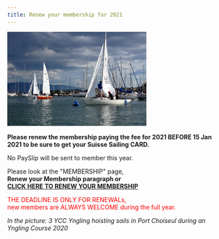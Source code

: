 ```yaml
---
title: Renew your membership for 2021
---
```


![Yngling Sailing](/assets/images/ynglingSailing.png#left)

**Please renew the membership paying the fee for 2021 BEFORE 15 Jan 2021 to be sure to get your Suisse Sailing CARD.**

No PaySlip will be sent to member this year.

Please look at the "MEMBERSHIP" page, \
**Renew your Membership paragraph or** \
**[CLICK HERE TO RENEW YOUR MEMBERSHIP](https://apex-legacy.cern.ch/pls/htmldb_ycc/f?p=200:15)**


<span style="color: red;">
    THE DEADLINE IS ONLY FOR RENEWALs,
    <br />
    new members are ALWAYS WELCOME during the full year.
</span>

*In the picture: 3 YCC Yngling hoisting sails in Port Choiseul during an Yngling Course 2020* 

